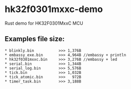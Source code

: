 # hk32f0301mxxc-demo

Rust demo for HK32F0301MxxC MCU

## Examples file size:
```
* blinkly.bin           >>> 1,376B
* embassy_exe.bin       >>> 4,964B //embassy + println
* hk32f0301mxxc.bin     >>> 3,276B //embassy + led
* serial.bin            >>> 1,344B
* serial_log.bin        >>> 5,576B
* tick.bin              >>> 1,032B
* tick_atomic.bin       >>>   972B
* timer_task.bin        >>> 3,188B
```
